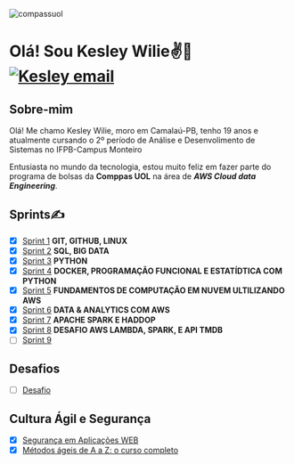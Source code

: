![compassuol](https://github.com/KesleyWilie/teste_atvd/assets/144160126/d832ee28-8bc8-4b0f-969c-4527ac9c5c92)
# Olá! Sou Kesley Wilie✌️👋  [![Kesley email](https://img.shields.io/badge/Gmail-D14836?style=for-the-badge&logo=gmail&logoColor=white)](mailto:kesleywilie6@gmail.com)
## Sobre-mim
Olá! Me chamo Kesley Wilie, moro em Camalaú-PB, tenho 19 anos e atualmente cursando o 2º período de Análise e Desenvolimento de Sistemas no IFPB-Campus Monteiro

Entusiasta no mundo da tecnologia, estou muito feliz em fazer parte do programa de bolsas da **Comppas UOL** na área de _**AWS Cloud data Engineering**_. 

## Sprints✍️

- [X]  [Sprint 1](Sprint1/) **GIT, GITHUB, LINUX**
- [X] [Sprint 2](Sprint2/) **SQL, BIG DATA**
- [X] [Sprint 3](Sprint3/) **PYTHON**
- [X] [Sprint 4](Sprint4/) **DOCKER, PROGRAMAÇÃO FUNCIONAL E ESTATÍDTICA COM PYTHON**
- [X] [Sprint 5](Sprint5/) **FUNDAMENTOS DE COMPUTAÇÃO EM NUVEM ULTILIZANDO AWS**
- [X] [Sprint 6](Sprint6/) **DATA & ANALYTICS COM AWS**
- [X] [Sprint 7](Sprint7/) **APACHE SPARK E HADDOP**
- [X] [Sprint 8](Sprint8/) **DESAFIO AWS LAMBDA, SPARK, E API TMDB**
- [ ] [Sprint 9](Sprint9/)
      
## Desafios
- [ ] [Desafio](DESAFIO/)

## Cultura Ágil e Segurança
- [X] [Segurança em Aplicações WEB](Segurança/)
- [X] [Métodos ágeis de A a Z: o curso completo](CulturaÁgil/)